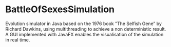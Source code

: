 # BattleOfSexesSimulation
Evolution simulator in Java based on the 1976 book ”The Selfish Gene” by Richard Dawkins, using multithreading to achieve a non deterministic result. A GUI implemented with JavaFX enables the visualisation of the simulation in real time.
